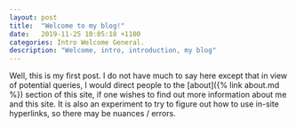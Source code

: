 ```yaml
---
layout: post
title:  "Welcome to my blog!"
date:   2019-11-25 10:05:18 +1100
categories: Intro Welcome General.
description: "Welcome, intro, introduction, my blog"
---
```


Well, this is my first post.  I do not have much to say here except that in view of potential queries, I would direct people to the [about]({% link about.md %}) section of this site, if one wishes to find out more information about me and this site.  It is also an experiment to try to figure out how to use in-site hyperlinks, so there may be nuances / errors.